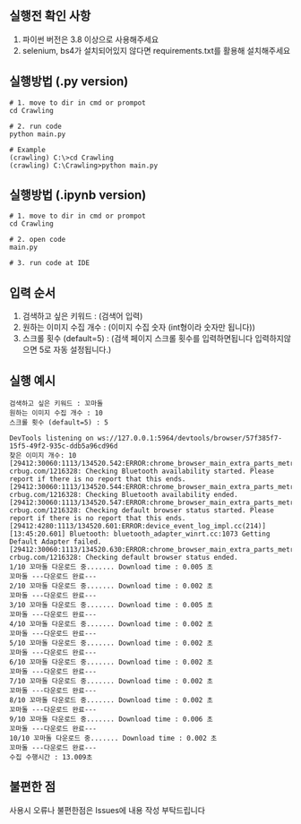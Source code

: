 ## 실행전 확인 사항
 1. 파이썬 버전은 3.8 이상으로 사용해주세요
 2. selenium, bs4가 설치되어있지 않다면 requirements.txt를 활용해 설치해주세요

## 실행방법 (.py version)
```
# 1. move to dir in cmd or prompot
cd Crawling

# 2. run code
python main.py

# Example
(crawling) C:\>cd Crawling
(crawling) C:\Crawling>python main.py
```

## 실행방법 (.ipynb version)
```
# 1. move to dir in cmd or prompot
cd Crawling

# 2. open code
main.py

# 3. run code at IDE
```

## 입력 순서
 1. 검색하고 싶은 키워드 : (검색어 입력)
 2. 원하는 이미지 수집 개수 : (이미지 수집 숫자 (int형이라 숫자만 됩니다))
 3. 스크롤 횟수 (default=5) : (검색 페이지 스크롤 횟수를 입력하면됩니다 입력하지않으면 5로 자동 설정됩니다.) 
 
## 실행 예시
```
검색하고 싶은 키워드 : 꼬마돌
원하는 이미지 수집 개수 : 10
스크롤 횟수 (default=5) : 5

DevTools listening on ws://127.0.0.1:5964/devtools/browser/57f385f7-15f5-49f2-935c-ddb5a96cd96d
찾은 이미지 개수: 10
[29412:30060:1113/134520.542:ERROR:chrome_browser_main_extra_parts_metrics.cc(230)] crbug.com/1216328: Checking Bluetooth availability started. Please report if there is no report that this ends.
[29412:30060:1113/134520.544:ERROR:chrome_browser_main_extra_parts_metrics.cc(233)] crbug.com/1216328: Checking Bluetooth availability ended.
[29412:30060:1113/134520.547:ERROR:chrome_browser_main_extra_parts_metrics.cc(236)] crbug.com/1216328: Checking default browser status started. Please report if there is no report that this ends.
[29412:4280:1113/134520.601:ERROR:device_event_log_impl.cc(214)] [13:45:20.601] Bluetooth: bluetooth_adapter_winrt.cc:1073 Getting Default Adapter failed.
[29412:30060:1113/134520.630:ERROR:chrome_browser_main_extra_parts_metrics.cc(240)] crbug.com/1216328: Checking default browser status ended.
1/10 꼬마돌 다운로드 중....... Download time : 0.005 초
꼬마돌 ---다운로드 완료---
2/10 꼬마돌 다운로드 중....... Download time : 0.002 초
꼬마돌 ---다운로드 완료---
3/10 꼬마돌 다운로드 중....... Download time : 0.005 초
꼬마돌 ---다운로드 완료---
4/10 꼬마돌 다운로드 중....... Download time : 0.002 초
꼬마돌 ---다운로드 완료---
5/10 꼬마돌 다운로드 중....... Download time : 0.002 초
꼬마돌 ---다운로드 완료---
6/10 꼬마돌 다운로드 중....... Download time : 0.002 초
꼬마돌 ---다운로드 완료---
7/10 꼬마돌 다운로드 중....... Download time : 0.002 초
꼬마돌 ---다운로드 완료---
8/10 꼬마돌 다운로드 중....... Download time : 0.002 초
꼬마돌 ---다운로드 완료---
9/10 꼬마돌 다운로드 중....... Download time : 0.006 초
꼬마돌 ---다운로드 완료---
10/10 꼬마돌 다운로드 중....... Download time : 0.002 초
꼬마돌 ---다운로드 완료---
수집 수행시간 : 13.009초
```

## 불편한 점
사용시 오류나 불편한점은 Issues에 내용 작성 부탁드립니다
